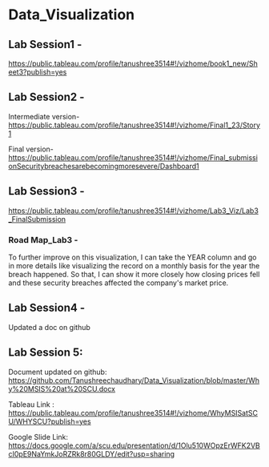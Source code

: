 # Data_Visualization

## Lab Session1 - 
https://public.tableau.com/profile/tanushree3514#!/vizhome/book1_new/Sheet3?publish=yes

## Lab Session2 -
Intermediate version- https://public.tableau.com/profile/tanushree3514#!/vizhome/Final1_23/Story1

Final version- https://public.tableau.com/profile/tanushree3514#!/vizhome/Final_submissionSecuritybreachesarebecomingmoresevere/Dashboard1

## Lab Session3  - 
https://public.tableau.com/profile/tanushree3514#!/vizhome/Lab3_Viz/Lab3_FinalSubmission

### Road Map_Lab3 - 
To further improve on this visualization, I can take the YEAR column and go in more details like visualizing the record on                 a monthly basis for the year the breach happened. So that, I can show it more closely how closing prices fell and                         these security breaches affected the company's market price.

## Lab Session4 - 
Updated a doc on github 

## Lab Session 5: 
Document updated on github: https://github.com/Tanushreechaudhary/Data_Visualization/blob/master/Why%20MSIS%20at%20SCU.docx

Tableau Link : https://public.tableau.com/profile/tanushree3514#!/vizhome/WhyMSISatSCU/WHYSCU?publish=yes

Google Slide Link: https://docs.google.com/a/scu.edu/presentation/d/1Olu510WOpzErWFK2VBcI0pE9NaYmkJoRZRk8r80GLDY/edit?usp=sharing
               

